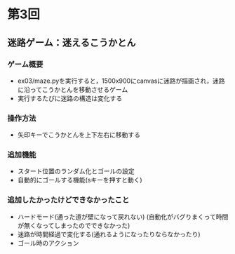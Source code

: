 # 第3回
## 迷路ゲーム：迷えるこうかとん
### ゲーム概要
- ex03/maze.pyを実行すると，1500x900にcanvasに迷路が描画され，迷路に沿ってこうかとんを移動させるゲーム
- 実行するたびに迷路の構造は変化する
### 操作方法
- 矢印キーでこうかとんを上下左右に移動する
### 追加機能
- スタート位置のランダム化とゴールの設定
- 自動的にゴールする機能(sキーを押すと動く)

### 追加したかったけどできなかったこと
- ハードモード(通った道が壁になって戻れない) (自動化がバグりまくって時間が無くなってしまったのでできなかった)
- 迷路が時間経過で変化する(通れるようになったりならなかったり)
- ゴール時のアクション
